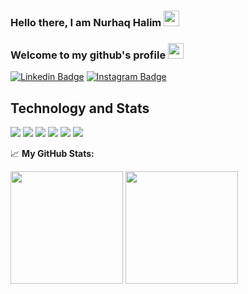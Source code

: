 ### Hello there, I am Nurhaq Halim <img src="https://media.giphy.com/media/hvRJCLFzcasrR4ia7z/giphy.gif" width="25px"> 
### Welcome to my github's profile <img src="https://media.giphy.com/media/l2JHZ0dIcyFo5UQGQ/giphy.gif" width="25px"> 

[![Linkedin Badge](https://img.shields.io/badge/-LinkedIn-0e76a8?style=flat-square&logo=Linkedin&logoColor=white)](https://www.linkedin.com/in/nurhaq-halim-5b05b3207)
[![Instagram Badge](https://img.shields.io/badge/-Instagram-e4405f?style=flat-square&logo=Instagram&logoColor=white)](https://www.instagram.com/nurhaqhalim7r/)

## Technology and Stats
![](https://img.shields.io/badge/OS-Window-informational?style=flat-square&logo=windows&logoColor=white&color=FCC624)
![](https://img.shields.io/badge/Code-Flutter-informational?style=flat-square&logo=flutter&logoColor=white&color=4DD0E1)
![](https://img.shields.io/badge/Code-Kotlin-informational?style=flat-square&logo=kotlin&logoColor=white&color=0095D5)
![](https://img.shields.io/badge/Library-Dart-informational?style=flat-square&logo=dart&logoColor=white&color=008080)
![](https://img.shields.io/badge/Tools-Redis-informational?style=flat-square&logo=redis&logoColor=white&color=F20505)
![](https://img.shields.io/badge/Tools-Vagrant-informational?style=flat-square&logo=vagrant&logoColor=white&color=C6E2FF)

📈 **My GitHub Stats:**
<p>
  <img height="180em" src="https://github-readme-stats.vercel.app/api?username=halimjr11&show_icons=true&hide_border=true&&count_private=true&include_all_commits=true" />
  <img height="180em" src="https://github-readme-stats.vercel.app/api/top-langs/?username=halimjr11&layout=compact&&show_icons=true&hide_border=trueexclude_repo=FP_SISOP20_D04&langs_count=8" />
</p>

